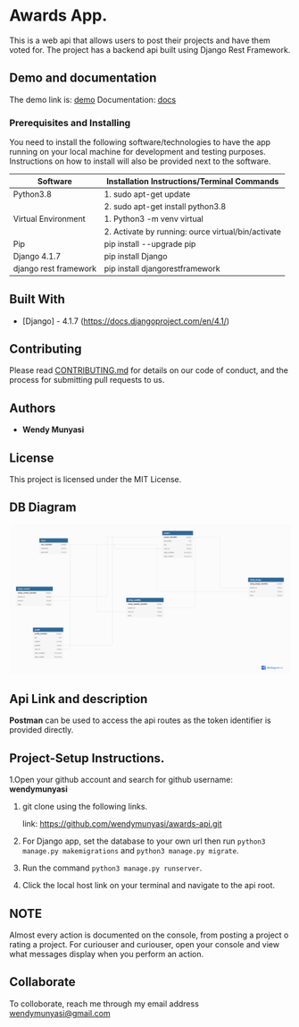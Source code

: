 #  Awards App.
This is a web api that allows users to post their projects and have them voted for. The project has a backend api built using Django Rest Framework.


## Demo and documentation

The demo link is: [demo](https://youtu.be/GfOlsq77XAM)
Documentation: [docs](https://documenter.getpostman.com/view/10693271/2s93RL2H1a)

###  Prerequisites and Installing
You need to install the following software/technologies to have the app running on your local machine for development and testing purposes. Instructions on how to install will also be provided next to the software.

|Software|Installation Instructions/Terminal Commands|
|----------|---------------------------|
|Python3.8|1. sudo apt-get update|
|  |         2. sudo apt-get install python3.8|
|Virtual Environment|1. Python3 -m venv virtual|
|   |2. Activate by running: ource virtual/bin/activate|
|Pip|pip install --upgrade pip|
|Django 4.1.7 |pip install Django|
|django rest framework|pip install djangorestframework|


##  Built With

*  [Django] - 4.1.7 (https://docs.djangoproject.com/en/4.1/)


##  Contributing

Please read [CONTRIBUTING.md](https://gist.github.com/PurpleBooth/b24679402957c63ec426) for details on our code of conduct, and the process for submitting pull requests to us.


##  Authors

* **Wendy Munyasi**


##  License

This project is licensed under the MIT License.


## DB Diagram

<img src="db.png">

## Api Link and description

**Postman** can be used to access the api routes as the token identifier is provided directly.

## Project-Setup Instructions.

1.Open your github account and search for github username: **wendymunyasi**

1. git clone using the following links.

   link: https://github.com/wendymunyasi/awards-api.git

2. For Django app, set the database to your own url then run `python3 manage.py makemigrations` and `python3 manage.py migrate`.
3. Run the command `python3 manage.py runserver`.
4. Click the local host link on your terminal  and navigate to the api root.


## NOTE

Almost every action is documented on the console, from posting a project o rating a project. For curiouser and curiouser, open your console and view what messages display when you perform an action.


## Collaborate

To colloborate, reach me through my email address wendymunyasi@gmail.com
